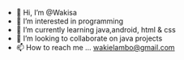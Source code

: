 - 👋 Hi, I’m @Wakisa
- 👀 I’m interested in programming
- 🌱 I’m currently learning java,android, html & css
- 💞️ I’m looking to collaborate on java projects
- 📫 How to reach me ... wakielambo@gmail.com

<!---
Wakisa/Wakisa is a ✨ special ✨ repository because its `README.md` (this file) appears on your GitHub profile.
You can click the Preview link to take a look at your changes.
--->
